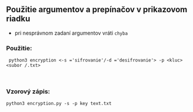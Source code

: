 ## Použitie argumentov a prepínačov v prikazovom riadku

- pri nesprávnom zadaní argumentov vráti `chyba`
  <br/>

### Použitie:

```
 python3 encryption <-s ='sifrovanie'/-d ='desifrovanie'> -p <kluc> <subor /.txt>
```

<br/>

### Vzorový zápis:

```
python3 encryption.py -s -p key text.txt
```
